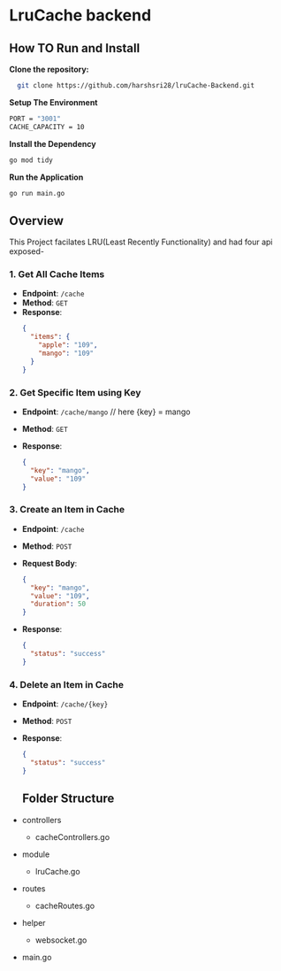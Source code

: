# LruCache backend

## How TO Run and Install

**Clone the repository:**

```sh
  git clone https://github.com/harshsri28/lruCache-Backend.git
```

**Setup The Environment**

```sh
PORT = "3001"
CACHE_CAPACITY = 10
```

**Install the Dependency**

```sh
go mod tidy
```

**Run the Application**

```sh
go run main.go
```

## Overview

This Project facilates LRU(Least Recently Functionality) and had four api exposed-

### 1. Get All Cache Items

- **Endpoint**: `/cache`
- **Method**: `GET`
- **Response**:
  ```json
  {
    "items": {
      "apple": "109",
      "mango": "109"
    }
  }
  ```

### 2. Get Specific Item using Key

- **Endpoint**: `/cache/mango` // here {key} = mango
- **Method**: `GET`
- **Response**:

  ```json
  {
    "key": "mango",
    "value": "109"
  }
  ```

### 3. Create an Item in Cache

- **Endpoint**: `/cache`
- **Method**: `POST`
- **Request Body**:

  ```json
  {
    "key": "mango",
    "value": "109",
    "duration": 50
  }
  ```

- **Response**:

  ```json
  {
    "status": "success"
  }
  ```

### 4. Delete an Item in Cache

- **Endpoint**: `/cache/{key}`
- **Method**: `POST`

- **Response**:

  ```json
  {
    "status": "success"
  }
  ```

  ## Folder Structure

- controllers
  - cacheControllers.go
- module
  - lruCache.go
- routes
  - cacheRoutes.go
- helper
  - websocket.go
- main.go
